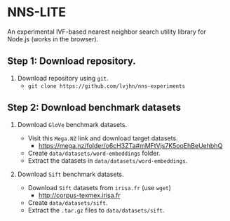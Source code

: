 # NNS-LITE
An experimental IVF-based nearest neighbor search utility library for Node.js 
(works in the browser). 

## Step 1: Download repository.
1. Download repository using `git`. 
    - `git clone https://github.com/lvjhn/nns-experiments`

## Step 2: Download benchmark datasets 
1. Download `GloVe` benchmark datasets. 
    - Visit this `Mega.NZ` link and download target datasets.
        - https://mega.nz/folder/o6cH3ZTa#mMFtVjs7K5ooEhBeUehbhQ
    - Create `data/datasets/word-embeddings` folder. 
    - Extract the datasets in `data/datasets/word-embeddings`.

1. Download `Sift` benchmark datasets. 
    - Download `Sift` datasets from `irisa.fr` (use `wget`)
        - http://corpus-texmex.irisa.fr  
    - Create `data/datasets/sift`.
    - Extract the `.tar.gz` files to `data/datasets/sift`.



